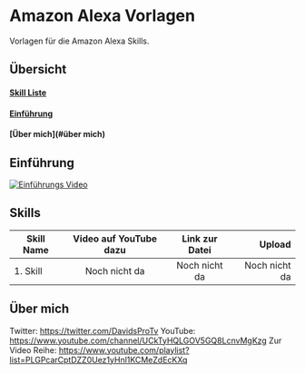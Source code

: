 # Amazon Alexa Vorlagen
Vorlagen für die Amazon Alexa Skills.

## Übersicht
#### [Skill Liste](#skills)
#### [Einführung](#einführung)
#### [Über mich](#über mich)

## Einführung

[![Einführungs Video](http://img.youtube.com/vi/g-8rHhtY2I4/0.jpg)](http://www.youtube.com/watch?v=g-8rHhtY2I4 "Einführungs Video | Alexa Skill Vorlagen")

## Skills

| Skill Name | Video auf YouTube dazu | Link zur Datei | Upload |
| ------------- | :-------------: | :-------------: | -----: |
| 1. Skill | Noch nicht da | Noch nicht da | Noch nicht da|

## Über mich

Twitter: https://twitter.com/DavidsProTv
YouTube: https://www.youtube.com/channel/UCkTyHQLGOV5GQ8LcnvMgKzg
Zur Video Reihe: https://www.youtube.com/playlist?list=PLGPcarCptDZZ0Uez1yHnl1KCMeZdEcKXq
